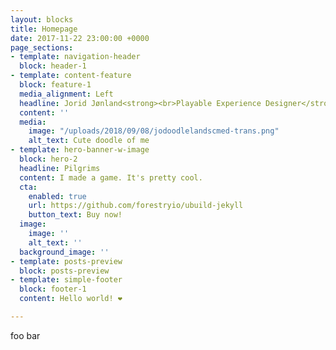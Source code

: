 ```yaml
---
layout: blocks
title: Homepage
date: 2017-11-22 23:00:00 +0000
page_sections:
- template: navigation-header
  block: header-1
- template: content-feature
  block: feature-1
  media_alignment: Left
  headline: Jorid Jønland<strong><br>Playable Experience Designer</strong>
  content: ''
  media:
    image: "/uploads/2018/09/08/jodoodlelandscmed-trans.png"
    alt_text: Cute doodle of me
- template: hero-banner-w-image
  block: hero-2
  headline: Pilgrims
  content: I made a game. It's pretty cool.
  cta:
    enabled: true
    url: https://github.com/forestryio/ubuild-jekyll
    button_text: Buy now!
  image:
    image: ''
    alt_text: ''
  background_image: ''
- template: posts-preview
  block: posts-preview
- template: simple-footer
  block: footer-1
  content: Hello world! ❤︎

---
```

foo bar